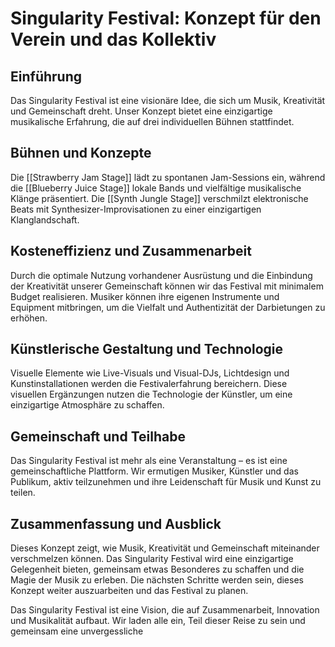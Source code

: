 # Singularity Festival: Konzept für den Verein und das Kollektiv

## Einführung

Das Singularity Festival ist eine visionäre Idee, die sich um Musik, Kreativität und Gemeinschaft dreht. Unser Konzept bietet eine einzigartige musikalische Erfahrung, die auf drei individuellen Bühnen stattfindet.

## Bühnen und Konzepte

Die [[Strawberry Jam Stage]] lädt zu spontanen Jam-Sessions ein, während die [[Blueberry Juice Stage]] lokale Bands und vielfältige musikalische Klänge präsentiert. Die [[Synth Jungle Stage]] verschmilzt elektronische Beats mit Synthesizer-Improvisationen zu einer einzigartigen Klanglandschaft.

## Kosteneffizienz und Zusammenarbeit

Durch die optimale Nutzung vorhandener Ausrüstung und die Einbindung der Kreativität unserer Gemeinschaft können wir das Festival mit minimalem Budget realisieren. Musiker können ihre eigenen Instrumente und Equipment mitbringen, um die Vielfalt und Authentizität der Darbietungen zu erhöhen.

## Künstlerische Gestaltung und Technologie

Visuelle Elemente wie Live-Visuals und Visual-DJs, Lichtdesign und Kunstinstallationen werden die Festivalerfahrung bereichern. Diese visuellen Ergänzungen nutzen die Technologie der Künstler, um eine einzigartige Atmosphäre zu schaffen.

## Gemeinschaft und Teilhabe

Das Singularity Festival ist mehr als eine Veranstaltung – es ist eine gemeinschaftliche Plattform. Wir ermutigen Musiker, Künstler und das Publikum, aktiv teilzunehmen und ihre Leidenschaft für Musik und Kunst zu teilen.

## Zusammenfassung und Ausblick

Dieses Konzept zeigt, wie Musik, Kreativität und Gemeinschaft miteinander verschmelzen können. Das Singularity Festival wird eine einzigartige Gelegenheit bieten, gemeinsam etwas Besonderes zu schaffen und die Magie der Musik zu erleben. Die nächsten Schritte werden sein, dieses Konzept weiter auszuarbeiten und das Festival zu planen.

Das Singularity Festival ist eine Vision, die auf Zusammenarbeit, Innovation und Musikalität aufbaut. Wir laden alle ein, Teil dieser Reise zu sein und gemeinsam eine unvergessliche